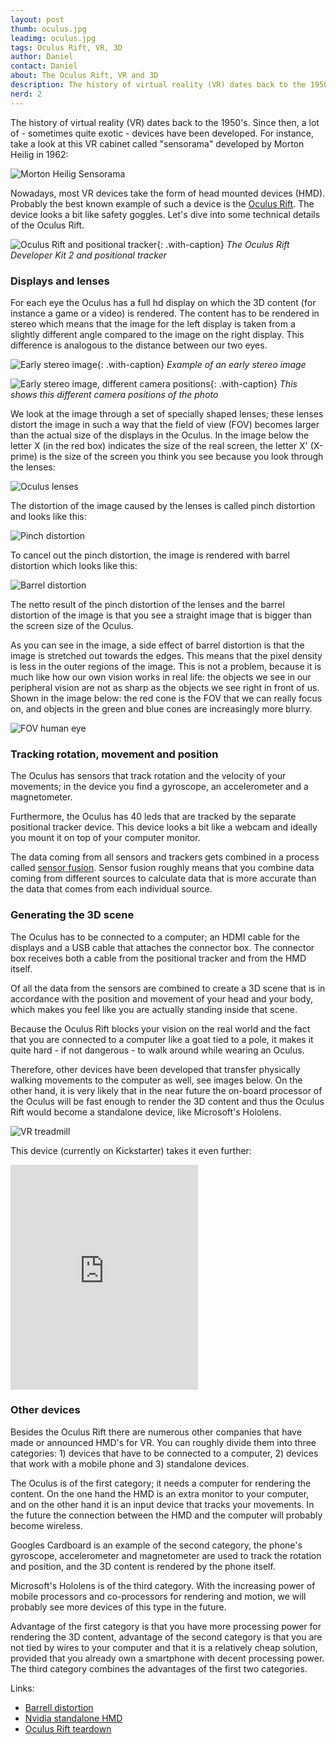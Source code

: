 ```yaml
---
layout: post
thumb: oculus.jpg
leadimg: oculus.jpg
tags: Oculus Rift, VR, 3D
author: Daniel
contact: Daniel
about: The Oculus Rift, VR and 3D
description: The history of virtual reality (VR) dates back to the 1950's. Since then, a lot of - sometimes quite exotic - devices have been developed.
nerd: 2
---
```


The history of virtual reality (VR) dates back to the 1950's. Since then, a lot of - sometimes quite exotic - devices have been developed. For instance, take a look at this VR cabinet called "sensorama" developed by Morton Heilig in 1962:

![Morton Heilig Sensorama](/assets/img/blog/sensorama.jpg)

Nowadays, most VR devices take the form of head mounted devices (HMD). Probably the best known example of such a device is the [Oculus Rift](https://www.oculus.com/rift/). The device looks a bit like safety goggles. Let's dive into some technical details of the Oculus Rift.

![Oculus Rift and positional tracker](/assets/img/blog/oculus-rift-and-positional-tracker.jpg){: .with-caption}
*The Oculus Rift Developer Kit 2 and positional tracker*

### Displays and lenses

For each eye the Oculus has a full hd display on which the 3D content (for instance a game or a video) is rendered. The content has to be rendered in stereo which means that the image for the left display is taken from a slightly different angle compared to the image on the right display. This difference is analogous to the distance between our two eyes.

![Early stereo image](/assets/img/blog/early-stereo-image.jpg){: .with-caption}
*Example of an early stereo image*

![Early stereo image, different camera positions](/assets/img/blog/early-stereo-image.gif){: .with-caption}
*This shows this different camera positions of the photo*

We look at the image through a set of specially shaped lenses; these lenses distort the image in such a way that the field of view (FOV) becomes larger than the actual size of the displays in the Oculus. In the image below the letter X (in the red box) indicates the size of the real screen, the letter X' (X-prime) is the size of the screen you think you see because you look through the lenses:

![Oculus lenses](/assets/img/blog/oculus-lenses.jpg)

The distortion of the image caused by the lenses is called pinch distortion and looks like this:

![Pinch distortion](/assets/img/blog/pinch-distortion.jpg)

To cancel out the pinch distortion, the image is rendered with barrel distortion which looks like this:

![Barrel distortion](/assets/img/blog/barrel-distortion.jpg)

The netto result of the pinch distortion of the lenses and the barrel distortion of the image is that you see a straight image that is bigger than the screen size of the Oculus.

As you can see in the image, a side effect of barrel distortion is that the image is stretched out towards the edges. This means that the pixel density is less in the outer regions of the image. This is not a problem, because it is much like how our own vision works in real life: the objects we see in our peripheral vision are not as sharp as the objects we see right in front of us. Shown in the image below: the red cone is the FOV that we can really focus on, and objects in the green and blue cones are increasingly more blurry.

![FOV human eye](/assets/img/blog/FOV-human-eye.jpg)

### Tracking rotation, movement and position

The Oculus has sensors that track rotation and the velocity of your movements; in the device you find a gyroscope, an accelerometer and a magnetometer.

Furthermore, the Oculus has 40 leds that are tracked by the separate positional tracker device. This device looks a bit like a webcam and ideally you mount it on top of your computer monitor.

The data coming from all sensors and trackers gets combined in a process called [sensor fusion](http://en.wikipedia.org/wiki/Sensor_fusion). Sensor fusion roughly means that you combine data coming from different sources to calculate data that is more accurate than the data that comes from each individual source.


### Generating the 3D scene

The Oculus has to be connected to a computer; an HDMI cable for the displays and a USB cable that attaches the connector box. The connector box receives both a cable from the positional tracker and from the HMD itself.

Of all the data from the sensors are combined to create a 3D scene that is in accordance with the position and movement of your head and your body, which makes you feel like you are actually standing inside that scene.

Because the Oculus Rift blocks your vision on the real world and the fact that you are connected to a computer like a goat tied to a pole, it makes it quite hard - if not dangerous - to walk around while wearing an Oculus.

Therefore, other devices have been developed that transfer physically walking movements to the computer as well, see images below. On the other hand, it is very likely that in the near future the on-board processor of the Oculus will be fast enough to render the 3D content and thus the Oculus Rift would become a standalone device, like Microsoft's Hololens.

![VR treadmill](/assets/img/blog/VR-treadmill.jpg)

This device (currently on Kickstarter) takes it even further:

<iframe height="360" src="https://www.youtube.com/embed/bgblE3nxvNg" frameborder="0" allowfullscreen></iframe>

### Other devices

Besides the Oculus Rift there are numerous other companies that have made or announced HMD's for VR. You can roughly divide them into three categories: 1) devices that have to be connected to a computer, 2) devices that work with a mobile phone and 3) standalone devices.

The Oculus is of the first category; it needs a computer for rendering the content. On the one hand the HMD is an extra monitor to your computer, and on the other hand it is an input device that tracks your movements. In the future the connection between the HMD and the computer will probably become wireless.

Googles Cardboard is an example of the second category, the phone's gyroscope, accelerometer and magnetometer are used to track the rotation and position, and the 3D content is rendered by the phone itself.

Microsoft's Hololens is of the third category. With the increasing power of mobile processors and co-processors for rendering and motion, we will probably see more devices of this type in the future.

Advantage of the first category is that you have more processing power for rendering the 3D content, advantage of the second category is that you are not tied by wires to your computer and that it is a relatively cheap solution, provided that you already own a smartphone with decent processing power. The third category combines the advantages of the first two categories.


<!--
At Tweede Golf we are currently researching how we can use VR together with our [3D framework](http://tweedegolf.nl/3d-framework/), and therefor we have acquired both an Oculus Rift and a Google Cardboard. In the coming blog posts we will share with you the results of this research.
-->


Links:

- [Barrell distortion](https://www.youtube.com/watch?v=B7qrgrrHry0)
- [Nvidia standalone HMD](http://vrfocus.com/archives/12225/nvidia-vr-hmd-use-x1-super-chip/)
- [Oculus Rift teardown](https://www.ifixit.com/Teardown/Oculus+Rift+Development+Kit+2+Teardown/27613)


<!--
May be add a paragraph about latency and simulator sickness, see:
https://docs.google.com/a/tweedegolf.com/document/d/18ZT3Sea-Z9_Ve299WI9ui4bTmXv0Dk-cNHOjTBKzh8c/edit#
-->
